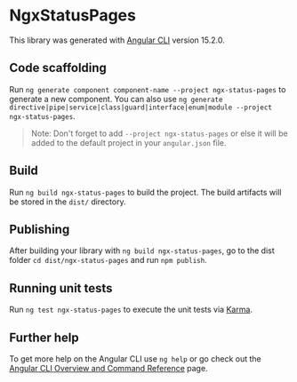 # NgxStatusPages

This library was generated with [Angular CLI](https://github.com/angular/angular-cli) version 15.2.0.

## Code scaffolding

Run `ng generate component component-name --project ngx-status-pages` to generate a new component. You can also use `ng generate directive|pipe|service|class|guard|interface|enum|module --project ngx-status-pages`.
> Note: Don't forget to add `--project ngx-status-pages` or else it will be added to the default project in your `angular.json` file. 

## Build

Run `ng build ngx-status-pages` to build the project. The build artifacts will be stored in the `dist/` directory.

## Publishing

After building your library with `ng build ngx-status-pages`, go to the dist folder `cd dist/ngx-status-pages` and run `npm publish`.

## Running unit tests

Run `ng test ngx-status-pages` to execute the unit tests via [Karma](https://karma-runner.github.io).

## Further help

To get more help on the Angular CLI use `ng help` or go check out the [Angular CLI Overview and Command Reference](https://angular.io/cli) page.
